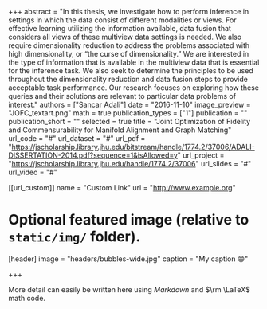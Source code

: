 +++
abstract = "In this thesis, we investigate how to perform inference in settings in which the data consist of different modalities or views. For effective learning utilizing the information available, data fusion that considers all views of these multiview data settings is needed. We also require dimensionality reduction to address the problems associated with high dimensionality, or “the curse of dimensionality.” We are interested in the type of information that is available in the multiview data that is essential for the inference task. We also seek to determine the principles to be used throughout the dimensionality reduction and data fusion steps to provide acceptable task performance. Our research focuses on exploring how these queries and their solutions are relevant to particular data problems of interest."
authors = ["Sancar Adali"]
date = "2016-11-10"
image_preview = "JOFC_textart.png"
math = true
publication_types = ["1"]
publication = ""
publication_short = ""
selected = true
title = "Joint Optimization of Fidelity and Commensurability for Manifold Alignment and Graph Matching"
url_code = "#"
url_dataset = "#"
url_pdf = "https://jscholarship.library.jhu.edu/bitstream/handle/1774.2/37006/ADALI-DISSERTATION-2014.pdf?sequence=1&isAllowed=y"
url_project = "https://jscholarship.library.jhu.edu/handle/1774.2/37006"
url_slides = "#"
url_video = "#"

[[url_custom]]
name = "Custom Link"
url = "http://www.example.org"

# Optional featured image (relative to `static/img/` folder).
[header]
image = "headers/bubbles-wide.jpg"
caption = "My caption :smile:"

+++

More detail can easily be written here using *Markdown* and $\rm \LaTeX$ math code.
